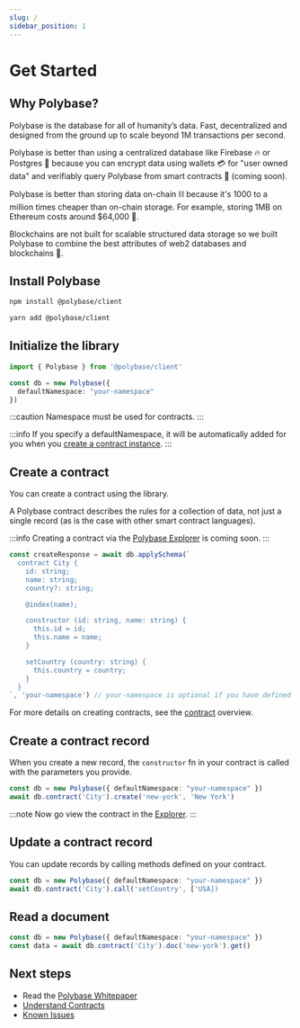 ```yaml
---
slug: /
sidebar_position: 1
---
```


# Get Started

## Why Polybase?

Polybase is the database for all of humanity’s data. Fast, decentralized and designed from the ground up to scale beyond 1M transactions per second. 

Polybase is better than using a centralized database like Firebase 🔥 or Postgres 🐘 because you can encrypt data using wallets 💳 for "user owned data" and verifiably query Polybase from smart contracts 📜 (coming soon).

Polybase is better than storing data on-chain ⛓ because it's 1000 to a million times cheaper than on-chain storage. For example, storing 1MB on Ethereum costs around $64,000 💸. 


Blockchains are not built for scalable structured data storage so we built Polybase to combine the best attributes of web2 databases and blockchains 🤗.

## Install Polybase

```bash
npm install @polybase/client
```
```bash
yarn add @polybase/client
```


## Initialize the library

```ts
import { Polybase } from '@polybase/client'

const db = new Polybase({
  defaultNamespace: "your-namespace"
})
```

:::caution
Namespace must be used for contracts.
:::

:::info
 If you specify a defaultNamespace, it will be automatically added for you when you [create a contract instance](/contracts#get-a-contract).
:::

## Create a contract

You can create a contract using the library. 

A Polybase contract describes the rules for a collection of data, not just a single record (as is the case with other smart contract languages).

:::info
Creating a contract via the [Polybase Explorer](https://explorer.testnet.polybase.xyz) is coming soon.
:::

```ts
const createResponse = await db.applySchema(`
  contract City {
    id: string;
    name: string;
    country?: string;

    @index(name);

    constructor (id: string, name: string) {
      this.id = id;
      this.name = name;
    }

    setCountry (country: string) {
      this.country = country;
    }
  }
`, 'your-namespace') // your-namespace is optional if you have defined a default namespace
```

For more details on creating contracts, see the [contract](/contracts) overview.

## Create a contract record

When you create a new record, the `constructor` fn in your contract is called with the parameters you provide.

```ts
const db = new Polybase({ defaultNamespace: "your-namespace" })
await db.contract('City').create('new-york', 'New York')
```

:::note
Now go view the contract in the [Explorer](https://explorer.testnet.polybase.xyz).
:::

## Update a contract record

You can update records by calling methods defined on your contract.

```ts
const db = new Polybase({ defaultNamespace: "your-namespace" })
await db.contract('City').call('setCountry', ['USA])
```


## Read a document

```ts
const db = new Polybase({ defaultNamespace: "your-namespace" })
const data = await db.contract('City').doc('new-york').get()
```

## Next steps

* Read the [Polybase Whitepaper](https://polybase.xyz/Polybase_A_Decentralised_Query_Index_and_Storage_Protocol-v2.0.pdf)
* [Understand Contracts](/contracts)
* [Known Issues](/known-issues)